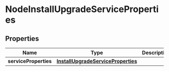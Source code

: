 # NodeInstallUpgradeServiceProperties

## Properties
Name | Type | Description | Notes
------------ | ------------- | ------------- | -------------
**serviceProperties** | [**InstallUpgradeServiceProperties**](InstallUpgradeServiceProperties.md) |  |  [optional]
